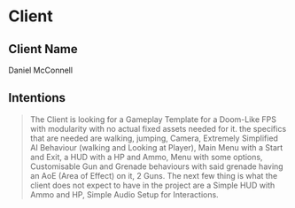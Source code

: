 # Client 

## Client Name
Daniel McConnell

## Intentions
> The Client is looking for a Gameplay Template for a Doom-Like FPS with modularity with no actual fixed assets needed for it.
> the specifics that are needed are walking, jumping, Camera, Extremely Simplified AI Behaviour (walking and Looking at Player), Main Menu with a Start and Exit, a HUD with a HP and Ammo, Menu with some options, Customisable Gun and Grenade behaviours with said grenade having an AoE (Area of Effect) on it, 2 Guns.
> The next few thing is what the client does not expect to have in the project are a Simple HUD with Ammo and HP, Simple Audio Setup for Interactions.



